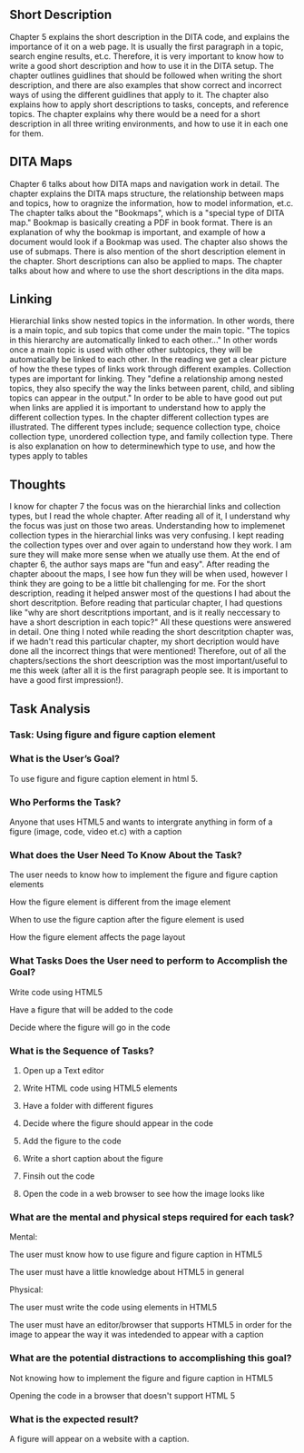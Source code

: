 ## Short Description

Chapter 5 explains the short description in the DITA code, and explains the importance of it on a web page. It is usually the first paragraph in a topic, search engine results, et.c. Therefore, it is very important to know how to write a good short description and how to use it in the DITA setup. The chapter outlines guidlines that should be followed when writing the short description, and there are also examples that show correct and incorrect ways of using the different guidlines that apply to it. The chapter also explains how to apply short descriptions to tasks, concepts, and reference topics. The chapter explains why there would be a need for a short description in all three writing environments, and how to use it in each one for them. 

## DITA Maps

Chapter 6 talks about how DITA maps and navigation work in detail. The chapter explains the DITA maps structure, the relationship between maps and topics, how to oragnize the information, how to model information, et.c. The chapter talks about the "Bookmaps", which is a "special type of DITA map." Bookmap is basically creating a PDF in book format. There is an explanation of why the bookmap is important, and example of how a document would look if a Bookmap was used. The chapter also shows the use of submaps. There is also mention of the short description element in the chapter. Short descriptions can also be applied to maps. The chapter talks about how and where to use the short descriptions in the dita maps.

## Linking

Hierarchial links show nested topics in the information. In other words, there is a main topic, and sub topics that come under the main topic. "The topics in this hierarchy are automatically linked to each other..." In other words once a main topic is used with other other subtopics, they will be automatically be linked to each other. In the reading we get a clear picture of how the these types of links work through different examples.
Collection types are important for linking. They "define a relationship among nested topics, they also specify the way the links between parent, child, and sibling topics can appear in the output." In order to be able to have good out put when links are applied it is important to understand how to apply the different collection types. In the chapter different collection types are illustrated. The different types include; sequence collection type, choice collection type, unordered collection type, and family collection type. There is also explanation on how to determinewhich type to use, and how the types apply to tables

## Thoughts

I know for chapter 7 the focus was on the hierarchial links and collection types, but I read the whole chapter. After reading all of it, I understand why the focus was just on those two areas. Understanding how to implemenet collection types in the hierarchial links was very confusing. I kept reading the collection types over and over again to understand how they work. I am sure they will make more sense when we atually use them. At the end of chapter 6, the author says maps are "fun and easy". After reading the chapter aboout the maps, I see how fun they will be when used, however I think they are going to be a little bit challenging for me. For the short description, reading it helped answer most of the questions I had about the short descritption. Before reading that particular chapter, I had questions like "why are short descritptions important, and is it really neccessary to have a short description in each topic?" All these questions were answered in detail. One thing I noted while reading the short descritption chapter was, if we hadn't read this particular chapter, my short decription would have done all the incorrect things that were mentioned! Therefore, out of all the chapters/sections the short deescription was the most important/useful to me this week (after all it is the first paragraph people see. It is important to have a good first impression!). 

## Task Analysis

### Task: Using figure and figure caption element

### What is the User’s Goal?

To use figure and figure caption element in html 5.

### Who Performs the Task?

Anyone that uses HTML5 and wants to intergrate anything in form of a figure (image, code, video et.c) with a caption

### What does the User Need To Know About the Task?

The user needs to know how to implement the figure and figure caption elements

How the figure element is different from the image element

When to use the figure caption after the figure element is used

How the figure element affects the page layout

### What Tasks Does the User need to perform to Accomplish the Goal?

Write code using HTML5

Have a figure that will be added to the code

Decide where the figure will go in the code

### What is the Sequence of Tasks?

1) Open up a Text editor

2) Write HTML code using HTML5 elements

3) Have a folder with different figures

4) Decide where the figure should appear in the code

5) Add the figure to the code

6) Write a short caption about the figure

7) Finsih out the code

8) Open the code in a web browser to see how the image looks like


### What are the mental and physical steps required for each task?

Mental:

The user must know how to use figure and figure caption in HTML5

The user must have a little knowledge about HTML5 in general

Physical:

The user must write the code using elements in HTML5

The user must have an editor/browser that supports HTML5 in order for the image to appear the way it was intedended to appear with a caption

### What are the potential distractions to accomplishing this goal?

Not knowing how to implement the figure and figure caption in HTML5

Opening the code in a browser that doesn't support HTML 5

### What is the expected result?

A figure will appear on a website with a caption.








